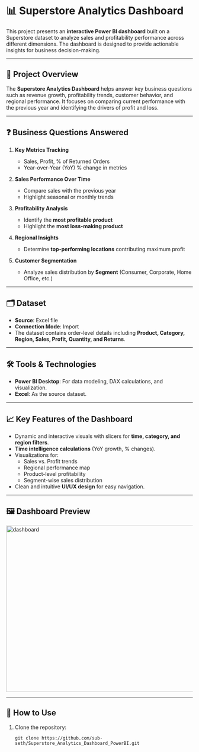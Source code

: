 # 📊 Superstore Analytics Dashboard

This project presents an **interactive Power BI dashboard** built on a Superstore dataset to analyze sales and profitability performance across different dimensions. The dashboard is designed to provide actionable insights for business decision-making.

---

## 🚀 Project Overview
The **Superstore Analytics Dashboard** helps answer key business questions such as revenue growth, profitability trends, customer behavior, and regional performance. It focuses on comparing current performance with the previous year and identifying the drivers of profit and loss.

---

## ❓ Business Questions Answered
1. **Key Metrics Tracking**
   - Sales, Profit, % of Returned Orders  
   - Year-over-Year (YoY) % change in metrics  

2. **Sales Performance Over Time**
   - Compare sales with the previous year  
   - Highlight seasonal or monthly trends  

3. **Profitability Analysis**
   - Identify the **most profitable product**  
   - Highlight the **most loss-making product**  

4. **Regional Insights**
   - Determine **top-performing locations** contributing maximum profit  

5. **Customer Segmentation**
   - Analyze sales distribution by **Segment** (Consumer, Corporate, Home Office, etc.)  

---

## 🗂 Dataset
- **Source**: Excel file  
- **Connection Mode**: Import  
- The dataset contains order-level details including **Product, Category, Region, Sales, Profit, Quantity, and Returns**.  

---

## 🛠 Tools & Technologies
- **Power BI Desktop**: For data modeling, DAX calculations, and visualization.  
- **Excel**: As the source dataset.  

---

## 📈 Key Features of the Dashboard
- Dynamic and interactive visuals with slicers for **time, category, and region filters**.  
- **Time intelligence calculations** (YoY growth, % changes).  
- Visualizations for:
  - Sales vs. Profit trends  
  - Regional performance map  
  - Product-level profitability  
  - Segment-wise sales distribution  
- Clean and intuitive **UI/UX design** for easy navigation.  

---

## 🖼 Dashboard Preview
<img width="789" height="449" alt="dashboard" src="https://github.com/user-attachments/assets/509724ad-c3b0-4211-8d61-2a8549bf6295" />

---

## 📌 How to Use
1. Clone the repository:
   ```
   git clone https://github.com/sub-seth/Superstore_Analytics_Dashboard_PowerBI.git
